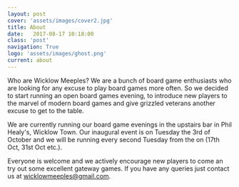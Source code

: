 ```yaml
---
layout: post
cover: 'assets/images/cover2.jpg'
title: About
date:   2017-08-17 10:18:00
class: 'post'
navigation: True
logo: 'assets/images/ghost.png'
current: about
---
```


Who are Wicklow Meeples? We are a bunch of board game enthusiasts who are looking for any excuse to play board games more often. So we decided to start running an open board games evening, to introduce new players to the marvel of modern board games and give grizzled veterans another excuse to get to the table.

We are currently running our board game evenings in the upstairs bar in Phil Healy's, Wicklow Town. Our inaugural event is on Tuesday the 3rd of October and we will be running every second Tuesday from the on (17th Oct, 31st Oct etc.).

Everyone is welcome and we actively encourage new players to come an try out some excellent gateway games. If you have any queries just contact us at wicklowmeeples@gmail.com.